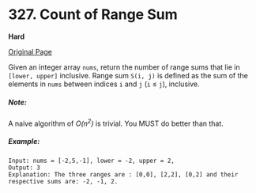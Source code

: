 # 327. Count of Range Sum

**Hard**

[Original Page](https://leetcode.com/problems/count-of-range-sum/)

Given an integer array `nums`, return the number of range sums that lie in `[lower, upper]` inclusive.
Range sum `S(i, j)` is defined as the sum of the elements in `nums` between indices `i` and `j` (`i` ≤ `j`), inclusive.

##### Note:
A naive algorithm of _O(n<sup>2</sup>)_ is trivial. You MUST do better than that.

##### Example:
```
Input: nums = [-2,5,-1], lower = -2, upper = 2,
Output: 3 
Explanation: The three ranges are : [0,0], [2,2], [0,2] and their respective sums are: -2, -1, 2.
```
